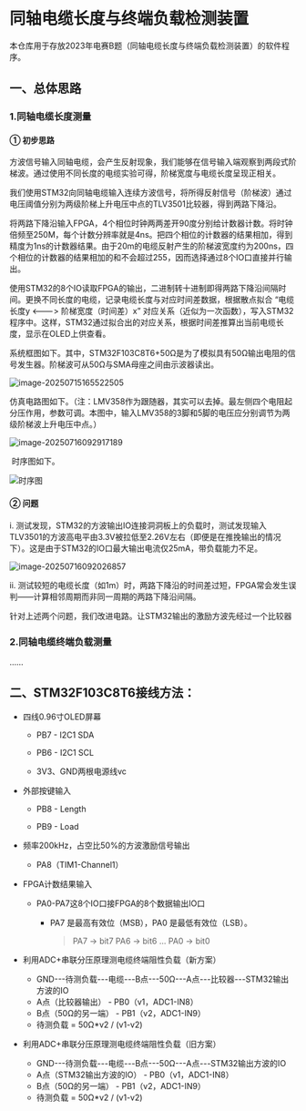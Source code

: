 # 同轴电缆长度与终端负载检测装置

​	本仓库用于存放2023年电赛B题（同轴电缆长度与终端负载检测装置）的软件程序。



## 一、总体思路

### 1.同轴电缆长度测量

#### ① 初步思路

​	方波信号输入同轴电缆，会产生反射现象，我们能够在信号输入端观察到两段式阶梯波。通过使用不同长度的电缆实验可得，阶梯宽度与电缆长度呈现正相关。

​	我们使用STM32向同轴电缆输入连续方波信号，将所得反射信号（阶梯波）通过电压阈值分别为两级阶梯上升电压中点的TLV3501比较器，得到两路下降沿。

​	将两路下降沿输入FPGA，4个相位时钟两两差开90度分别给计数器计数。将时钟倍频至250M，每个计数分辨率就是4ns。把四个相位的计数器的结果相加，得到精度为1ns的计数器结果。由于20m的电缆反射产生的阶梯波宽度约为200ns，四个相位的计数器的结果相加的和不会超过255，因而选择通过8个IO口直接并行输出。

​	使用STM32的8个IO读取FPGA的输出，二进制转十进制即得两路下降沿间隔时间。更换不同长度的电缆，记录电缆长度与对应时间差数据，根据散点拟合 “电缆长度y <---> 阶梯宽度（时间差）x” 对应关系（近似为一次函数），写入STM32程序中。这样，STM32通过拟合出的对应关系，根据时间差推算出当前电缆长度，显示在OLED上供查看。

​	系统框图如下。其中，STM32F103C8T6+50Ω是为了模拟具有50Ω输出电阻的信号发生器。阶梯波可从50Ω与SMA母座之间由示波器读出。

![image-20250715165522505](https://raw.githubusercontent.com/undefined-0/image-store/main/PicGo/202507151658709.png)

​	仿真电路图如下。（注：LMV358作为跟随器，其实可以去掉。最左侧四个电阻起分压作用，参数可调。本图中，输入LMV358的3脚和5脚的电压应分别调节为两级阶梯波上升电压中点。）

![image-20250716092917189](https://raw.githubusercontent.com/undefined-0/image-store/main/PicGo/202507162201318.png)

​	时序图如下。

![时序图](https://raw.githubusercontent.com/undefined-0/image-store/main/PicGo/202507151940528.png)

#### ② 问题

i. 测试发现，STM32的方波输出IO连接洞洞板上的负载时，测试发现输入TLV3501的方波高电平由3.3V被拉低至2.26V左右（即便是在推挽输出的情况下）。这是由于STM32的IO口最大输出电流仅25mA，带负载能力不足。

![image-20250716092026857](https://raw.githubusercontent.com/undefined-0/image-store/main/PicGo/202507162201319.png)

ii. 测试较短的电缆长度（如1m）时，两路下降沿的时间差过短，FPGA常会发生误判——计算相邻周期而非同一周期的两路下降沿间隔。

针对上述两个问题，我们改进电路。让STM32输出的激励方波先经过一个比较器

### 2.同轴电缆终端负载测量

……



## 二、STM32F103C8T6接线方法：

* 四线0.96寸OLED屏幕

  * PB7 - I2C1 SDA

  * PB6 - I2C1 SCL

  * 3V3、GND两根电源线vc 


* 外部按键输入

  * PB8 - Length

  * PB9 - Load


* 频率200kHz，占空比50%的方波激励信号输出

  * PA8（TIM1-Channel1）


* FPGA计数结果输入

  * PA0-PA7这8个IO口接FPGA的8个数据输出IO口
    * PA7 是最高有效位（MSB），PA0 是最低有效位（LSB）。

      > PA7 → bit7
      > PA6 → bit6
      > ...
      > PA0 → bit0

* 利用ADC+串联分压原理测电缆终端阻性负载（新方案）
  * GND---待测负载---电缆---B点---50Ω---A点---比较器---STM32输出方波的IO
  * A点（比较器输出） - PB0（v1，ADC1-IN8）
  * B点（50Ω的另一端） - PB1（v2，ADC1-IN9）
  * 待测负载 = 50Ω*v2 / (v1-v2)

* 利用ADC+串联分压原理测电缆终端阻性负载（旧方案）
  * GND---待测负载---电缆---B点---50Ω---A点---STM32输出方波的IO
  * A点（STM32输出方波的IO） - PB0（v1，ADC1-IN8）
  * B点（50Ω的另一端） - PB1（v2，ADC1-IN9）
  * 待测负载 = 50Ω*v2 / (v1-v2)
